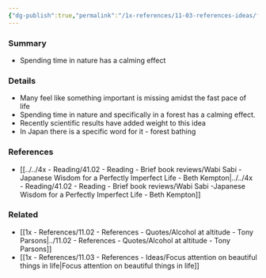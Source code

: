 ```yaml
---
{"dg-publish":true,"permalink":"/1x-references/11-03-references-ideas/forest-bathing-therapy/","dgHomeLink":true,"dgPassFrontmatter":false,"dgShowBacklinks":true,"dgShowLocalGraph":false,"dgShowInlineTitle":true}
---
```



### Summary
- Spending time in nature has a calming effect

### Details
- Many feel like something important is missing amidst the fast pace of life
- Spending time in nature and specifically in a forest has a calming effect.
- Recently scientific results have added weight to this idea
- In Japan there is a specific word for it - forest bathing

### References
- [[../../4x - Reading/41.02 - Reading - Brief book reviews/Wabi Sabi -Japanese Wisdom for a Perfectly Imperfect Life - Beth Kempton|../../4x - Reading/41.02 - Reading - Brief book reviews/Wabi Sabi -Japanese Wisdom for a Perfectly Imperfect Life - Beth Kempton]]


### Related
- [[1x - References/11.02 - References - Quotes/Alcohol at altitude - Tony Parsons|../11.02 - References - Quotes/Alcohol at altitude - Tony Parsons]]
- [[1x - References/11.03 - References - Ideas/Focus attention on beautiful things in life|Focus attention on beautiful things in life]]